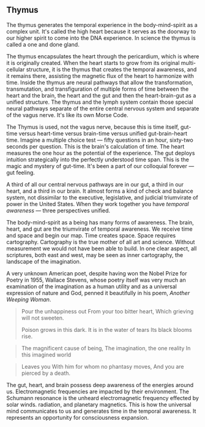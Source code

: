 ##   Thymus

The thymus generates the temporal experience in the body-mind-spirit as a complex unit.
It's called the high heart because it serves as the doorway to our higher spirit to come into the DNA experience.
In science the thymus is called a one and done gland.

The thymus encapsulates the heart through the pericardium,
which is where it is originally created.
When the heart starts to grow from its original multi-cellular structure,
it is the thymus that creates the temporal awareness,
and it remains there,
assisting the magnetic flux of the heart to harmonize with time.
Inside the thymus are neural pathways that allow the transformation,
transmutation,
and transfiguration of multiple forms of time between the heart and the brain,
the heart and the gut and then the heart-brain-gut as a unified structure.
The thymus and the lymph system contain those special neural pathways separate of the entire central nervous system and separate of the vagus nerve.
It's like its own Morse Code.



The Thymus is used,
not the vagus nerve,
because this is time itself,
gut-time versus heart-time versus brain-time versus unified gut-brain-heart time.
Imagine a multiple choice test
&mdash;
fifty questions in an hour,
sixty-two seconds per question.
This is the brain's calculation of time.
The heart measures the one hour as the potential of the experience.
The gut deploys intuition strategically into the perfectly understood time span.
This is the magic and mystery of gut-time.
It's been a part of our colloquial forever
&mdash;
gut feeling.


A third of all our central nervous pathways are in our gut,
a third in our heart,
and a third in our brain.
It almost forms a kind of check and balance system,
not dissimilar to the executive,
legislative,
and judicial triumvirate of power in the United States.
When they work together you have *temporal awareness*
&mdash;
three perspectives unified.


The body-mind-spirit as a being has many forms of awareness.
The brain,
heart,
and gut are the triumvirate of temporal awareness.
We receive time and space and begin our map.
Time creates space.
Space requires cartography.
Cartography is the true mother of all art and science.
Without measurement we would not have been able to build.
In one clear aspect,
all scriptures,
both east and west,
may be seen as inner cartography,
the landscape of the imagination.


A very unknown American poet,
despite having won the Nobel Prize for Poetry in 1955,
Wallace Stevens,
whose poetry itself was very much an examination of the imagination as a human utility and as a universal expression of nature and God,
penned it beautifully in his poem,
*Another Weeping Woman*.



>Pour the unhappiness out
>From your too bitter heart,
>Which grieving will not sweeten.
>
>Poison grows in this dark.
>It is in the water of tears
>Its black blooms rise.

>The magnificent cause of being,
>The imagination, the one reality
>In this imagined world

>Leaves you
>With him for whom no phantasy moves,
>And you are pierced by a death.




The gut,
heart,
and brain possess deep awareness of the energies around us.
Electromagnetic frequencies are impacted by their environment.
The Schumann resonance is the unheard electromagnetic frequency effected by solar winds.
radiation,
and planetary magnetics.
This is how the universal mind communicates to us and generates time in the temporal awareness.
It represents an opportunity for consciousness expansion.
